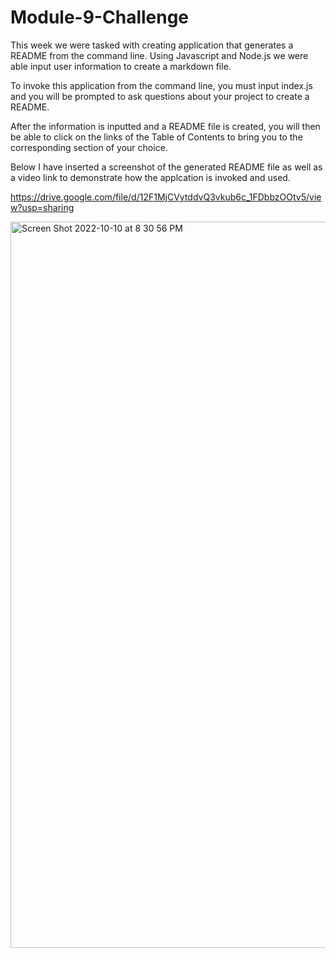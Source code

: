 # Module-9-Challenge

This week we were tasked with creating application that generates a README from the command line. Using Javascript and Node.js we were able input user information to create a markdown file.

To invoke this application from the command line, you must input index.js and you will be prompted to ask questions about your project to create a README.

After the information is inputted and a README file is created, you will then be able to click on the links of the Table of Contents to bring you to the corresponding section of your choice.

Below I have inserted a screenshot of the generated README file as well as a video link to demonstrate how the applcation is invoked and used.

https://drive.google.com/file/d/12F1MjCVytddvQ3vkub6c_1FDbbzOOtv5/view?usp=sharing

<img width="1162" alt="Screen Shot 2022-10-10 at 8 30 56 PM" src="https://user-images.githubusercontent.com/107945716/194992595-43fab5bb-a864-4cb3-ae3f-c643fa80eb82.png">

